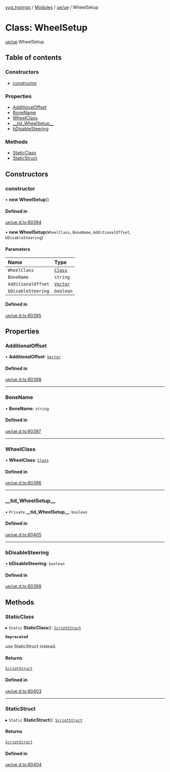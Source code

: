 [yug_typings](../README.md) / [Modules](../modules.md) / [ue/ue](../modules/ue_ue.md) / WheelSetup

# Class: WheelSetup

[ue/ue](../modules/ue_ue.md).WheelSetup

## Table of contents

### Constructors

- [constructor](ue_ue.WheelSetup.md#constructor)

### Properties

- [AdditionalOffset](ue_ue.WheelSetup.md#additionaloffset)
- [BoneName](ue_ue.WheelSetup.md#bonename)
- [WheelClass](ue_ue.WheelSetup.md#wheelclass)
- [\_\_tid\_WheelSetup\_\_](ue_ue.WheelSetup.md#__tid_wheelsetup__)
- [bDisableSteering](ue_ue.WheelSetup.md#bdisablesteering)

### Methods

- [StaticClass](ue_ue.WheelSetup.md#staticclass)
- [StaticStruct](ue_ue.WheelSetup.md#staticstruct)

## Constructors

### constructor

• **new WheelSetup**()

#### Defined in

[ue/ue.d.ts:60394](https://github.com/YugMetaverse/yug_typings/blob/25cad34/ue/ue.d.ts#L60394)

• **new WheelSetup**(`WheelClass`, `BoneName`, `AdditionalOffset`, `bDisableSteering`)

#### Parameters

| Name | Type |
| :------ | :------ |
| `WheelClass` | [`Class`](ue_ue.Class.md) |
| `BoneName` | `string` |
| `AdditionalOffset` | [`Vector`](ue_ue_s.Vector.md) |
| `bDisableSteering` | `boolean` |

#### Defined in

[ue/ue.d.ts:60395](https://github.com/YugMetaverse/yug_typings/blob/25cad34/ue/ue.d.ts#L60395)

## Properties

### AdditionalOffset

• **AdditionalOffset**: [`Vector`](ue_ue_s.Vector.md)

#### Defined in

[ue/ue.d.ts:60398](https://github.com/YugMetaverse/yug_typings/blob/25cad34/ue/ue.d.ts#L60398)

___

### BoneName

• **BoneName**: `string`

#### Defined in

[ue/ue.d.ts:60397](https://github.com/YugMetaverse/yug_typings/blob/25cad34/ue/ue.d.ts#L60397)

___

### WheelClass

• **WheelClass**: [`Class`](ue_ue.Class.md)

#### Defined in

[ue/ue.d.ts:60396](https://github.com/YugMetaverse/yug_typings/blob/25cad34/ue/ue.d.ts#L60396)

___

### \_\_tid\_WheelSetup\_\_

• `Private` **\_\_tid\_WheelSetup\_\_**: `boolean`

#### Defined in

[ue/ue.d.ts:60405](https://github.com/YugMetaverse/yug_typings/blob/25cad34/ue/ue.d.ts#L60405)

___

### bDisableSteering

• **bDisableSteering**: `boolean`

#### Defined in

[ue/ue.d.ts:60399](https://github.com/YugMetaverse/yug_typings/blob/25cad34/ue/ue.d.ts#L60399)

## Methods

### StaticClass

▸ `Static` **StaticClass**(): [`ScriptStruct`](ue_ue.ScriptStruct.md)

**`Deprecated`**

use StaticStruct instead.

#### Returns

[`ScriptStruct`](ue_ue.ScriptStruct.md)

#### Defined in

[ue/ue.d.ts:60403](https://github.com/YugMetaverse/yug_typings/blob/25cad34/ue/ue.d.ts#L60403)

___

### StaticStruct

▸ `Static` **StaticStruct**(): [`ScriptStruct`](ue_ue.ScriptStruct.md)

#### Returns

[`ScriptStruct`](ue_ue.ScriptStruct.md)

#### Defined in

[ue/ue.d.ts:60404](https://github.com/YugMetaverse/yug_typings/blob/25cad34/ue/ue.d.ts#L60404)
